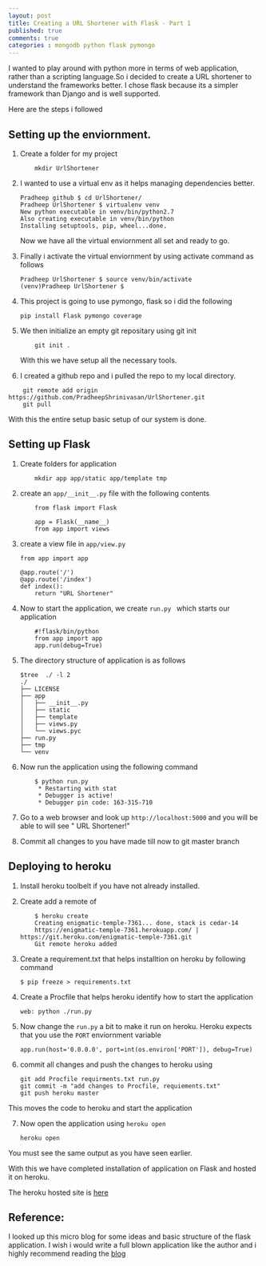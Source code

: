 ```yaml
---
layout: post
title: Creating a URL Shortener with Flask - Part 1
published: true
comments: true
categories : mongodb python flask pymongo
---
```


I wanted to play around with python more in terms of web application, rather than a scripting language.So i decided to create a URL shortener to understand the frameworks better. I chose flask because its a simpler framework than Django and is well supported.

Here are the steps i followed

## Setting up the enviornment.

1. Create a folder for my project 
    
    ```
        mkdir UrlShortener
    ```
2. I wanted to use a virtual env as it helps managing dependencies better.

    ``` 
    Pradheep github $ cd UrlShortener/
    Pradheep UrlShortener $ virtualenv venv
    New python executable in venv/bin/python2.7
    Also creating executable in venv/bin/python
    Installing setuptools, pip, wheel...done.
    
    ```
    Now we have all the virtual enviornment all set and ready to go.

3. Finally i activate the virtual enviornment by using activate command as follows

    ```
    Pradheep UrlShortener $ source venv/bin/activate
    (venv)Pradheep UrlShortener $ 

    ```

4. This project is going to use pymongo, flask so i did the following

    ```
    pip install Flask pymongo coverage
    ```

5. We then initialize an empty git repositary using git init

    ```
        git init .
    ```
    With this we have setup all the necessary tools.

6. I created a github repo and i pulled the repo to my local directory.

```
    git remote add origin https://github.com/PradheepShrinivasan/UrlShortener.git
    git pull
```

With this the entire setup basic setup of our system is done.

## Setting up Flask 

1. Create folders for application 

    ```
        mkdir app app/static app/template tmp
    ```
2. create an ``` app/__init__.py ``` file with the following contents

    ```
        from flask import Flask

        app = Flask(__name__)
        from app import views
    ```

3. create a view file in ``` app/view.py ```

    ```
    from app import app

    @app.route('/')
    @app.route('/index')
    def index():
        return "URL Shortener"
    ```

4. Now to start the application, we create  ``` run.py  ``` which starts our application

    ```
        #!flask/bin/python
        from app import app
        app.run(debug=True)
    ```

5. The directory structure of application is as follows

    ```
    $tree  ./ -l 2
    ./
    ├── LICENSE
    ├── app
    │   ├── __init__.py
    │   ├── static
    │   ├── template
    │   ├── views.py
    │   └── views.pyc
    ├── run.py
    ├── tmp
    └── venv
    ```

6. Now run the application using the following  command 

    ```
        $ python run.py 
         * Restarting with stat
         * Debugger is active!
         * Debugger pin code: 163-315-710
    ```

7. Go to a web browser and look up `http://localhost:5000` and you will be able to will see " URL Shortener!"

8. Commit all changes to you have made till now to git master branch


## Deploying to heroku 

1. Install heroku toolbelt if you have not already installed.

2. Create add a remote of 

    ```
        $ heroku create
        Creating enigmatic-temple-7361... done, stack is cedar-14
        https://enigmatic-temple-7361.herokuapp.com/ | https://git.heroku.com/enigmatic-temple-7361.git
        Git remote heroku added
    ```
3. Create a requirement.txt that helps installtion on heroku by following command 

    ```
    $ pip freeze > requirements.txt

    ```
4. Create a Procfile that helps heroku identify how to start the application 

    ```
    web: python ./run.py
    ```
5. Now change the ```run.py``` a bit to make it run on heroku. Heroku expects that you use the ``` PORT ``` enviornment variable 

    ```
    app.run(host='0.0.0.0', port=int(os.environ['PORT']), debug=True)

    ```
6. commit all changes and push the changes to heroku using 

    ```
    git add Procfile requirments.txt run.py
    git commit -m "add changes to Procfile, requiements.txt"
    git push heroku master
    ```
This moves the code to heroku and start the application

7. Now open the application using `heroku open`

    ```
    heroku open
    ```

You must see the same output as you have seen earlier.


With this we have completed installation of application on Flask and hosted it on heroku.

The heroku hosted site is [here](http://enigmatic-temple-7361.herokuapp.com)

## Reference:

I looked up this micro blog for some ideas and basic structure of the flask application. I wish i would write a full blown application like the author and i highly recommend reading the [blog](http://blog.miguelgrinberg.com/post/the-flask-mega-tutorial-part-i-hello-world)